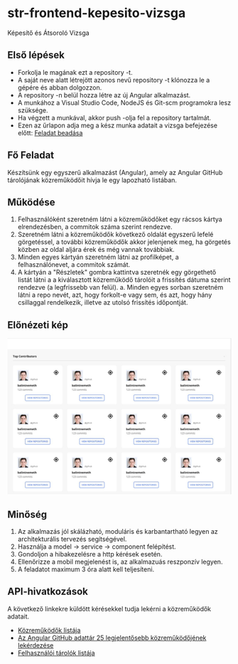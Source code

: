 # str-frontend-kepesito-vizsga
Képesítő és Átsoroló Vizsga

## Első lépések
- Forkolja le magának ezt a repository -t.
- A saját neve alatt létrejött azonos nevű repository -t klónozza le a gépére és abban dolgozzon.
- A repository -n belül hozza létre az új Angular alkalmazást.
- A munkához a Visual Studio Code, NodeJS és Git-scm programokra lesz szüksége.
- Ha végzett a munkával, akkor push -olja fel a repository tartalmát.
- Ezen az űrlapon adja meg a kész munka adatait a vizsga befejezése előtt:
[Feladat beadása](https://forms.office.com/r/A4CHveP7yY)

## Fő Feladat
Készítsünk egy egyszerű alkalmazást (Angular), amely az Angular GitHub tárolójának közreműködőit hívja le egy
lapozható listában.

## Működése
1. Felhasználóként szeretném látni a közreműködőket egy rácsos kártya elrendezésben, a commitok száma szerint rendezve.
2. Szeretném látni a közreműködők következő oldalát egyszerű lefelé görgetéssel, a további közreműködők akkor jelenjenek meg, 
ha görgetés közben az oldal aljára érek és még vannak továbbiak.
3. Minden egyes kártyán szeretném látni az profilképet, a felhasználónevet, a commitok számát.
5. A kártyán a "Részletek" gombra kattintva szeretnék egy görgethető listát látni a
a kiválasztott közreműködő tárolóit a frissítés dátuma szerint rendezve (a legfrissebb van felül).
a. Minden egyes sorban szeretném látni a repo nevét, azt, hogy forkolt-e vagy sem, és azt, hogy 
hány csillaggal rendelkezik, illetve az utolsó frissítés időpontját.

## Előnézeti kép
![előnézet](str-kep.JPG)

## Minőség
1. Az alkalmazás jól skálázható, moduláris és karbantartható legyen az architekturális tervezés segítségével.
2. Használja a model -> service -> component felépítést.
2. Gondoljon a hibakezelésre a http kérések esetén.
4. Ellenőrizze a mobil megjelenést is, az alkalmazuás reszponzív legyen.
5. A feladatot maximum 3 óra alatt kell teljesíteni.

## API-hivatkozások
A következő linkekre küldött kérésekkel tudja lekérni a közreműködők adatait.
- [Közreműködők listája](https://developer.github.com/v3/repos/#list-contributors)
- [Az Angular GitHub adattár 25 legjelentősebb közreműködőjének lekérdezése](https://api.github.com/repos/angular/angular/contributors?page=1&per_page=25)
- [Felhasználói tárolók listája](https://developer.github.com/v3/repos/#list-user-repositories)
